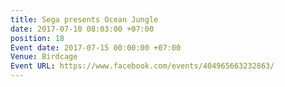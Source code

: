 ```yaml
---
title: Sega presents Ocean Jungle
date: 2017-07-10 08:03:00 +07:00
position: 18
Event date: 2017-07-15 00:00:00 +07:00
Venue: Birdcage
Event URL: https://www.facebook.com/events/404965663232863/
---
```


